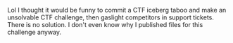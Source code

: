 Lol I thought it would be funny to commit a CTF iceberg taboo and make an unsolvable CTF challenge, then gaslight competitors in support tickets.
There is no solution. I don't even know why I published files for this challenge anyway.
